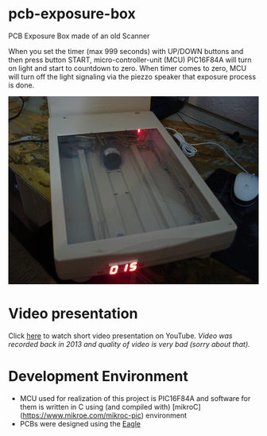 # pcb-exposure-box
PCB Exposure Box made of an old Scanner

When you set the timer (max 999 seconds) with UP/DOWN buttons and then press button START, micro-controller-unit (MCU) PIC16F84A will turn on light and start to countdown to zero. When timer comes to zero, MCU will turn off the light signaling via the piezzo speaker that exposure process is done.

![](doc/img/pcb-exposure-box-opened.jpg)

# Video presentation

Click [here](https://www.youtube.com/watch?v=MrX0DLpo7UE) to watch short video presentation on YouTube.
_Video was recorded back in 2013 and quality of video is very bad (sorry about that)._

# Development Environment

- MCU used for realization of this project is PIC16F84A and software for them is written in C using (and compiled with) [mikroC] (https://www.mikroe.com/mikroc-pic) environment
- PCBs were designed using the [Eagle](https://www.autodesk.com/products/eagle/overview)